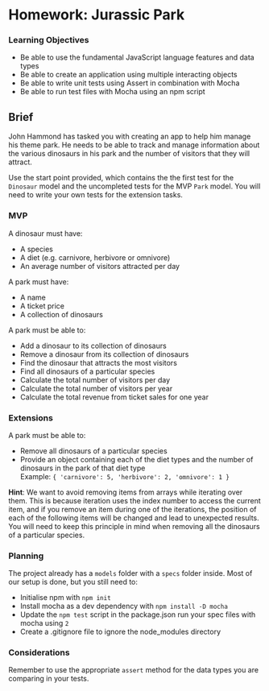 # Homework: Jurassic Park

### Learning Objectives

- Be able to use the fundamental JavaScript language features and data types
- Be able to create an application using multiple interacting objects
- Be able to write unit tests using Assert in combination with Mocha
- Be able to run test files with Mocha using an npm script

## Brief

John Hammond has tasked you with creating an app to help him manage his theme park. He needs to be able to track and manage information about the various dinosaurs in his park and the number of visitors that they will attract.

Use the start point provided, which contains the the first test for the `Dinosaur` model and the uncompleted tests for the MVP `Park` model. You will need to write your own tests for the extension tasks.

### MVP

A dinosaur must have:

- A species
- A diet (e.g. carnivore, herbivore or omnivore)
- An average number of visitors attracted per day

A park must have:

- A name
- A ticket price
- A collection of dinosaurs

A park must be able to:

- Add a dinosaur to its collection of dinosaurs
- Remove a dinosaur from its collection of dinosaurs
- Find the dinosaur that attracts the most visitors
- Find all dinosaurs of a particular species
- Calculate the total number of visitors per day
- Calculate the total number of visitors per year
- Calculate the total revenue from ticket sales for one year

### Extensions

A park must be able to:

- Remove all dinosaurs of a particular species
- Provide an object containing each of the diet types and the number of dinosaurs in the park of that diet type  
Example: `{ 'carnivore': 5, 'herbivore': 2, 'omnivore': 1 }`

**Hint**: We want to avoid removing items from arrays while iterating over them. This is because iteration uses the index number to access the current item, and if you remove an item during one of the iterations, the position of each of the following items will be changed and lead to unexpected results. You will need to keep this principle in mind when removing all the dinosaurs of a particular species.

### Planning

The project already has a `models` folder with a `specs` folder inside. Most of our setup is done, but you still need to:

- Initialise npm with `npm init`
- Install mocha as a dev dependency with `npm install -D mocha`
- Update the `npm test` script in the package.json run your spec files with mocha using `2`
- Create a .gitignore file to ignore the node_modules directory


### Considerations

Remember to use the appropriate `assert` method for the data types you are comparing in your tests.
